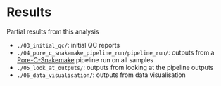 # Results

Partial results from this analysis

- `./03_initial_qc/`: initial QC reports
- `./04_pore_c_snakemake_pipeline_run/pipeline_run/`: outputs from a [Pore-C-Snakemake](https://github.com/nanoporetech/Pore-C-Snakemake/) pipeline run on all samples
- `./05_look_at_outputs/`: outputs from looking at the pipeline outputs
- `./06_data_visualisation/`: outputs from data visualisation
